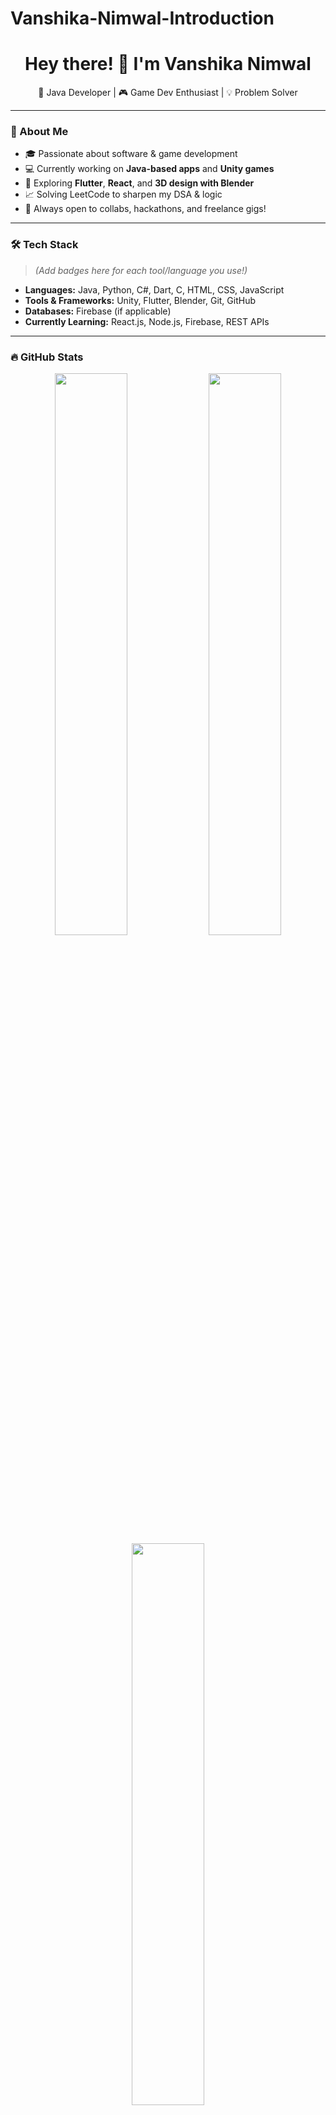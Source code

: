 # Vanshika-Nimwal-Introduction
<h1 align="center">Hey there! 👋 I'm Vanshika Nimwal</h1>

<p align="center">
  🚀 Java Developer | 🎮 Game Dev Enthusiast | 💡 Problem Solver  
</p>

---

### 🌟 About Me

- 🎓 Passionate about software & game development  
- 💻 Currently working on **Java-based apps** and **Unity games**  
- 🧠 Exploring **Flutter**, **React**, and **3D design with Blender**  
- 📈 Solving LeetCode to sharpen my DSA & logic  
- 💬 Always open to collabs, hackathons, and freelance gigs!

---

### 🛠 Tech Stack

> _(Add badges here for each tool/language you use!)_

- **Languages:** Java, Python, C#, Dart, C, HTML, CSS, JavaScript  
- **Tools & Frameworks:** Unity, Flutter, Blender, Git, GitHub  
- **Databases:** Firebase (if applicable)  
- **Currently Learning:** React.js, Node.js, Firebase, REST APIs

---

### 🔥 GitHub Stats

<div align="center">
  <img src="https://github-readme-stats.vercel.app/api?username=vanshikanimwal05&show_icons=true&theme=radical" width="48%"/>
  <img src="https://github-readme-streak-stats.herokuapp.com/?user=vanshikanimwal05&theme=radical" width="48%"/>
  <br />
  <img src="https://github-readme-stats.vercel.app/api/top-langs/?username=vanshikanimwal05&layout=compact&theme=radical" width="48%"/>
</div>

---

### 📊 Most Used Languages

- **Java:** 75% 💥  
- **Python:** 10% 🐍  
- **C#:** 10% 🎮  
- **Others:** 5% ⚡

---

### 🧠 LeetCode Stats

<div align="center">
  <img src="https://leetcard.jacoblin.cool/vanshikanimwal05?theme=dark&font=Raleway" width="60%"/>
</div>

<div align="center">
  <img src="https://img.shields.io/badge/Total_Problems_Solved-75-27ae60?style=for-the-badge&logo=leetcode&logoColor=white"/>
  <img src="https://img.shields.io/badge/Acceptance_Rate-93.3%25-27ae60?style=for-the-badge&logo=leetcode&logoColor=white"/>
  <img src="https://img.shields.io/badge/Submissions-120-3498db?style=for-the-badge&logo=leetcode&logoColor=white"/>
</div>

#### 📈 Problem Breakdown:
- 🟩 **Easy:** 48
- 🟨 **Medium:** 27
- 🟥 **Hard:** 0

> 🏆 Ranked better than **72.9%** of users!

---

### 🎯 Fun Facts

- 🍩 I once made a donut in Blender and it looked *delicious*  
- 🧩 I love solving logic puzzles and brain teasers  
- 🌱 Always learning something new every week!

---

### 📫 Let's Connect!

[![LinkedIn](https://img.shields.io/badge/LinkedIn-blue?style=for-the-badge&logo=linkedin)](https://www.linkedin.com/in/your-link/)  
[![Portfolio](https://img.shields.io/badge/Portfolio-black?style=for-the-badge&logo=vercel)](https://your-portfolio.com/)  
[![Email](https://img.shields.io/badge/Email-red?style=for-the-badge&logo=gmail)](mailto:your.email@example.com)

---

_Thanks for stopping by! ⭐ Let's build something amazing together!_
